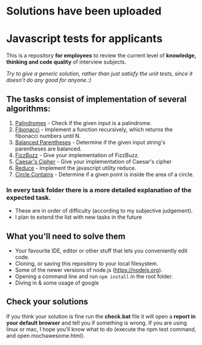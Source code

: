 # Solutions have been uploaded



# Javascript tests for applicants
This is a repository **for employees** to review the current level of **knowledge, thinking and code quality** of interview subjects.

*Try to give a generic solution, rather than just satisfy the unit tests, since it doesn't do any good for anyone.:)*

## The tasks consist of implementation of several algorithms:
1. [Palindromes](https://github.com/tokdaniel/js-test/blob/master/tasks/1.%20Palindrome%20check/README.md) - Check if the given input is a palindrome.
2. [Fibonacci](https://github.com/tokdaniel/js-test/blob/master/tasks/2.%20Fibonacci%20-%20recursive/README.md) - Implement a function recursively, which returns the fibonacci numbers until N.
3. [Balanced Parentheses](https://github.com/tokdaniel/js-test/blob/master/tasks/3.%20Balanced%20parentheses/README.md) - Determine if the given input string's parentheses are balanced.
4. [FizzBuzz](https://github.com/tokdaniel/js-test/blob/master/tasks/4.%20FizzBuzz/README.md) - Give your implementation of FizzBuzz.
5. [Caesar's Cipher](https://github.com/tokdaniel/js-test/blob/master/tasks/5.%20Caesar%20cipher/README.md) - Give your implementation of Caesar's cipher
6. [Reduce](https://github.com/tokdaniel/js-test/tree/master/tasks/6.%20Implement%20reduce) - Implement the javascript utility reduce.
7. [Circle Contains](https://github.com/tokdaniel/js-test/tree/master/tasks/7.%20Is%20Point%20inside%20Circle) - Determine if a given point is inside the area of a circle.

### In every task folder there is a more detailed explanation of the expected task.
* These are in order of difficulty (according to my subjective judgement).
* I plan to extend the list with new tasks in the future

## What you'll need to solve them
* Your favourite IDE, editor or other stuff that lets you conveniently edit code.
* Cloning, or saving this repository to your local filesystem.
* Some of the newer versions of node.js (https://nodejs.org).
* Opening a command line and run ```npm install``` in the root folder.
* Diving in & some usage of google

## Check your solutions
If you think your solution is fine run the **check.bat** file it will open a **report in your default browser** and tell you if something is wrong. If you are using linux or mac, I hope you'll know what to do (execute the npm test command, and open mochawesome.html).
